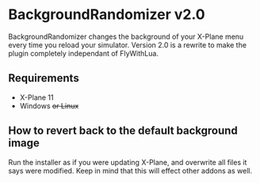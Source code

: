 # BackgroundRandomizer v2.0
BackgroundRandomizer changes the background of your X-Plane menu every time you reload your simulator. Version 2.0 is a rewrite to make the plugin completely independant of FlyWithLua.

## Requirements
- X-Plane 11
- Windows ~~or Linux~~

## How to revert back to the default background image
Run the installer as if you were updating X-Plane, and overwrite all files it says were modified. Keep in mind that this will effect other addons as well.
